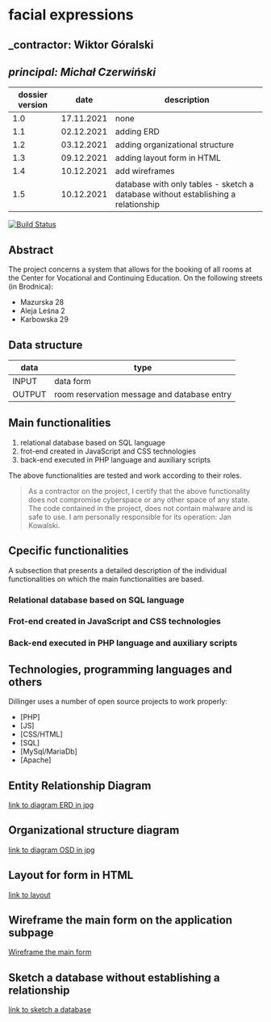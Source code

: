 #  facial expressions

## _contractor: Wiktor Góralski
## _principal: Michał Czerwiński_


| dossier version | date | description |
| ------ | ------ | ------ |
| 1.0 | 17.11.2021 | none |
| 1.1 | 02.12.2021 | adding ERD |
| 1.2 | 03.12.2021 | adding organizational structure |
| 1.3 | 09.12.2021 | adding layout form in HTML |
| 1.4 | 10.12.2021 | add wireframes |
| 1.5 | 10.12.2021 | database with only tables - sketch a database without establishing a relationship |

[![Build Status](https://travis-ci.org/joemccann/dillinger.svg?branch=master)](https://travis-ci.org/joemccann/dillinger)

## Abstract 
The project concerns a system that allows for the booking of all rooms at the Center for Vocational and Continuing Education. On the following streets (in Brodnica): 
- Mazurska 28 
- Aleja Leśna 2
- Karbowska 29

## Data structure

| data | type |
| ------ | ------ |
| INPUT | data form |
| OUTPUT | room reservation message and database entry |

## Main functionalities

1. relational database based on SQL language
1. frot-end created in JavaScript and CSS technologies
1. back-end executed in PHP language and auxiliary scripts

The above functionalities are tested and work according to their roles.

> As a contractor on the project, I certify that the above functionality 
> does not compromise cyberspace or any other space of any state. 
> The code contained in the project, does not contain malware and is safe to use. 
> I am personally responsible for its operation: Jan Kowalski.

## Cpecific functionalities

A subsection that presents a detailed description of the individual functionalities on which the main functionalities are based.

### Relational database based on SQL language

### Frot-end created in JavaScript and CSS technologies

### Back-end executed in PHP language and auxiliary scripts

## Technologies, programming languages and others

Dillinger uses a number of open source projects to work properly:

- [PHP]
- [JS]
- [CSS/HTML]
- [SQL]
- [MySql/MariaDb]
- [Apache]

## Entity Relationship Diagram

[link to diagram ERD in jpg][erd]

## Organizational structure diagram

[link to diagram OSD in jpg][osd]

## Layout for form in HTML

[link to layout][layout]

## Wireframe the main form on the application subpage
[Wireframe the main form][wireframe]

## Sketch a database without establishing a relationship
[link to sketch a database][sketch]

 [erd]: <https://github.com/Michal3456/3bi5/blob/main/5/sprites/ERDf.png>
 [osd]: <https://github.com/Michal3456/3bi5/blob/main/5/sprites/d.png>
 [wireframe]: <https://github.com/Michal3456/3bi5/blob/main/5/sprites/wireframe.png>
 [sketch]: <https://github.com/Michal3456/3bi5/blob/main/5/sprites/sketch%20database.png>
 [layout]: <https://github.com/Michal3456/3bi5/blob/main/5/sprites/layout.png>

